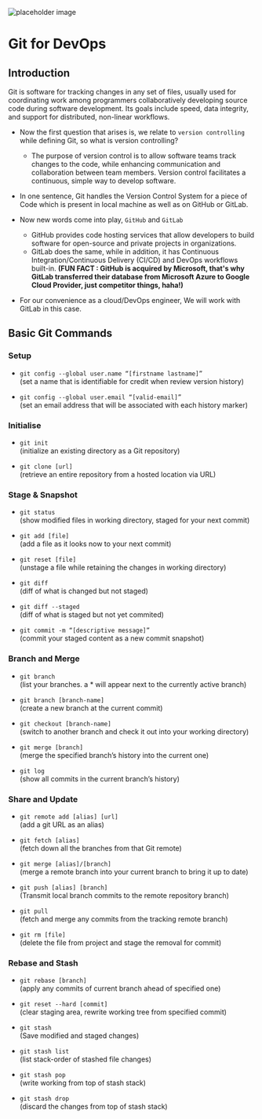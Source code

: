 ![placeholder image](https://user-images.githubusercontent.com/91361382/179404737-ee14686e-cc7a-4b3e-a249-e0c355a8e005.png)

# Git for DevOps

## Introduction

Git is software for tracking changes in any set of files, usually used for coordinating work among programmers collaboratively developing source code during software development. Its goals include speed, data integrity, and support for distributed, non-linear workflows.

 - Now the first question that arises is, we relate to ```version controlling``` while defining Git, so what is version controlling?
   - The purpose of version control is to allow software teams track changes to the code, while enhancing communication and collaboration between team members. Version control facilitates a continuous, simple way to develop software.

 - In one sentence, Git handles the Version Control System for a piece of Code which is present in local machine as well as on GitHub or GitLab.
 - Now new words come into play, ```GitHub``` and ```GitLab```
   - GitHub provides code hosting services that allow developers to build software for open-source and private projects in organizations.
   - GitLab does the same, while in addition, it has Continuous Integration/Continuous Delivery (CI/CD) and DevOps workflows built-in.
**(FUN FACT : GitHub is acquired by Microsoft, that's why GitLab transferred their database from Microsoft Azure to Google Cloud Provider, just competitor things, haha!)**

 - For our convenience as a cloud/DevOps engineer, We will work with GitLab in this case.

## Basic Git Commands

### Setup

 - ```git config --global user.name “[firstname lastname]”``` <br>
(set a name that is identifiable for credit when review version history)

 - ```git config --global user.email “[valid-email]”``` <br>
(set an email address that will be associated with each history marker)

### Initialise

 - ```git init``` <br>
(initialize an existing directory as a Git repository)

 - ```git clone [url]``` <br>
(retrieve an entire repository from a hosted location via URL)

### Stage & Snapshot

 - ```git status``` <br>
(show modified files in working directory, staged for your next commit)

 - ```git add [file]``` <br>
(add a file as it looks now to your next commit)

 - ```git reset [file]``` <br>
(unstage a file while retaining the changes in working directory)

 - ```git diff``` <br>
(diff of what is changed but not staged)

 - ```git diff --staged``` <br>
(diff of what is staged but not yet commited)

 - ```git commit -m “[descriptive message]”``` <br>
(commit your staged content as a new commit snapshot)

### Branch and Merge

 - ```git branch``` <br>
(list your branches. a * will appear next to the currently active branch)

 - ```git branch [branch-name]``` <br>
(create a new branch at the current commit)

 - ```git checkout [branch-name]``` <br>
(switch to another branch and check it out into your working directory)

 - ```git merge [branch]``` <br>
(merge the specified branch’s history into the current one)

 - ```git log``` <br>
(show all commits in the current branch’s history)

 ### Share and Update
 
 - ```git remote add [alias] [url]``` <br>
(add a git URL as an alias)

 - ```git fetch [alias]``` <br>
(fetch down all the branches from that Git remote)

 - ```git merge [alias]/[branch]``` <br>
(merge a remote branch into your current branch to bring it up to date)

 - ```git push [alias] [branch]``` <br>
(Transmit local branch commits to the remote repository branch)

 - ```git pull``` <br>
(fetch and merge any commits from the tracking remote branch)

 - ```git rm [file]``` <br>
(delete the file from project and stage the removal for commit)

### Rebase and Stash

 - ```git rebase [branch]``` <br>
(apply any commits of current branch ahead of specified one)

 - ```git reset --hard [commit]``` <br>
(clear staging area, rewrite working tree from specified commit)

 - ```git stash``` <br>
(Save modified and staged changes)

 - ```git stash list``` <br>
(list stack-order of stashed file changes)

 - ```git stash pop``` <br>
(write working from top of stash stack)

 - ```git stash drop``` <br>
(discard the changes from top of stash stack)

